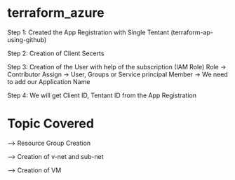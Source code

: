 # terraform_azure


Step 1:
Created the App Registration with Single Tentant (terraform-ap-using-github)

Step 2:
Creation of Client Secerts

Step 3:
Creation of the User with help of the subscription (IAM Role)
Role -> Contributor
Assign -> User, Groups or Service principal
Member -> We need to add our Application Name

Step 4:
We will get Client ID, Tentant ID from the App Registration


# Topic Covered

--> Resource Group Creation

--> Creation of v-net and sub-net

--> Creation of VM


